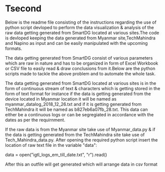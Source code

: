 # Tsecond

Below is the readme file consisting of the instructions regarding the use of python script devloped to perform the data visualization & analysis of the raw data getting generated from SmartDG located at various sites.The code is devloped keeping the data generated from Myanmar site,TechMahindra and Napino as input and can be easily manipulated with the upcoming formats.


The data getting generated from SmartDG consist of various parameters which are raw in nature and has to be organized in form of Excel Workbook or CSV file to easily read & draw conclusions from it.Below are the python scripts made to tackle the above problem and to automate the whole task.

The data getting generated from SmartDG located at various sites is in the form of continuous stream of text & characters which is getting stored in the form of text format for instance if the data is getting generated from the device located in Myanmar location it will be named as myanmar_datalog_2018_12_26.txt and if it is getting generated from TechMahindra it will be named as b827eb6a07fb_28.txt. This data can either be a continuous logs or can be segregiated in accordance with the dates as per the requirnment.

If the raw data is from the Myanmar site take use of Myanmar_data.py & if the data is getting generated from the TechMahindra site take use of Tech_Mahindra_data.py.
After opening the required python script insert the location of raw text file in the variable "data":

data = open("igtl_logs_em_till_date.txt", "r").read()   

After this an outfile will get generated which will arrange data in csv format
